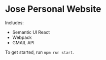 # Jose Personal Website

Includes:
- Semantic UI React
- Webpack
- GMAIL API 

To get started, run `npm run start`.
